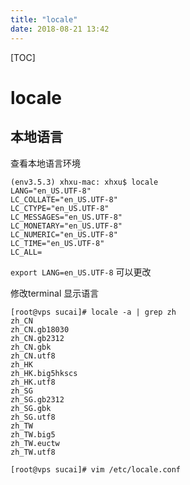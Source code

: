```yaml
---
title: "locale"
date: 2018-08-21 13:42
---
```


[TOC]



# locale 



## 本地语言



查看本地语言环境

```
(env3.5.3) xhxu-mac: xhxu$ locale
LANG="en_US.UTF-8"
LC_COLLATE="en_US.UTF-8"
LC_CTYPE="en_US.UTF-8"
LC_MESSAGES="en_US.UTF-8"
LC_MONETARY="en_US.UTF-8"
LC_NUMERIC="en_US.UTF-8"
LC_TIME="en_US.UTF-8"
LC_ALL=
```



`export LANG=en_US.UTF-8` 可以更改



修改terminal 显示语言

```
[root@vps sucai]# locale -a | grep zh
zh_CN
zh_CN.gb18030
zh_CN.gb2312
zh_CN.gbk
zh_CN.utf8
zh_HK
zh_HK.big5hkscs
zh_HK.utf8
zh_SG
zh_SG.gb2312
zh_SG.gbk
zh_SG.utf8
zh_TW
zh_TW.big5
zh_TW.euctw
zh_TW.utf8

[root@vps sucai]# vim /etc/locale.conf
```


